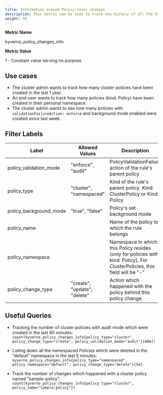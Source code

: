 ```yaml
---
title: Information around Policy-level changes
description: This metric can be used to track the history of all the Kyverno policies-related changes such as policy creations, updations and deletions.
weight: 50
---
```


**Metric Name**

kyverno_policy_changes_info

**Metric Value**

1 - Constant value serving no purpose

## Use cases

* The cluster admin wants to track how many cluster policies have been created in the last 1 year.
* An end user wants to track how many policies (kind: Policy) have been created in their personal namespace.
* The cluster admin wants to see how many policies with `validationFailureAction: enforce` and background mode enabled were created since last week.

## Filter Labels

| Label                    | Allowed Values               | Description                                                                                                               |
| ------------------------ | ---------------------------- | ------------------------------------------------------------------------------------------------------------------------- |
| policy\_validation\_mode | "enforce", "audit"           | PolicyValidationFailure action of the rule's parent policy                                                               |
| policy\_type             | "cluster", "namespaced"      | Kind of the rule's parent policy. Kind: ClusterPolicy or Kind: Policy                                                     |
| policy\_background\_mode | "true", "false"              | Policy's set background mode                                                                                              |
| policy\_name             |                              | Name of the policy to which the rule belongs                                                                              |
| policy\_namespace        |                              | Namespace in which this Policy resides (only for policies with kind: Policy), For ClusterPolicies, this field will be "-" |
| policy\_change\_type     | "create", "update", "delete" | Action which happened with the policy behind this policy change.                                                          |

## Useful Queries

* Tracking the number of cluster policies with audit mode which were created in the last 60 minutes:<br>
`count(kyverno_policy_changes_info{policy_type="cluster", policy_change_type="create", policy_validation_mode="audit"}[60m])`

* Listing down all the namespaced Policies which were deleted in the “default" namespace in the last 5 minutes:<br>
`kyverno_policy_changes_info{policy_type="namespaced", policy_namespace="default", policy_change_type="delete"}[5m]`

* Track the number of changes which happened with a cluster policy named “sample-policy":<br>
`count(kyverno_policy_changes_info{policy_type="cluster", policy_name="sample-policy"})`
